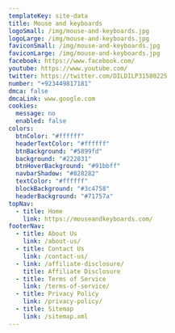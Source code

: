 ```yaml
---
templateKey: site-data
title: Mouse and keyboards
logoSmall: /img/mouse-and-keyboards.jpg
logoLarge: /img/mouse-and-keyboards.jpg
faviconSmall: /img/mouse-and-keyboards.jpg
faviconLarge: /img/mouse-and-keyboards.jpg
facebook: https://www.facebook.com/
youtube: https://www.youtube.com/
twitter: https://twitter.com/DILDILP31580225
number: "+923449817181"
dmca: false
dmcaLink: www.google.com
cookies:
  message: no
  enabled: false
colors:
  btnColor: "#ffffff"
  headerTextColor: "#ffffff"
  btnBackground: "#5899fd"
  background: "#222831"
  btnHoverBackground: "#91bbff"
  navbarShadow: "#828282"
  textColor: "#ffffff"
  blockBackground: "#3c4758"
  headerBackground: "#71757a"
topNav:
  - title: Home
    link: https://mouseandkeyboards.com/
footerNav:
  - title: About Us
    link: /about-us/
  - title: Contact Us
    link: /contact-us/
  - link: /affiliate-disclosure/
    title: Affiliate Disclosure
  - title: Terms of Service
    link: /terms-of-service/
  - title: Privacy Policy
    link: /privacy-policy/
  - title: Sitemap
    link: /sitemap.xml
---
```

